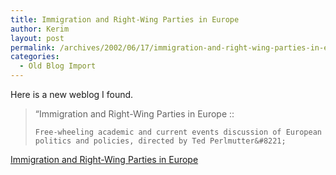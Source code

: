 ```yaml
---
title: Immigration and Right-Wing Parties in Europe
author: Kerim
layout: post
permalink: /archives/2002/06/17/immigration-and-right-wing-parties-in-europe/
categories:
  - Old Blog Import
---
```

Here is a new weblog I found.


>   &#8220;Immigration and Right-Wing Parties in Europe :: 
>   
>   
>     Free-wheeling academic and current events discussion of European politics and policies, directed by Ted Perlmutter&#8221;
>   


<a href="http://tedweb.blogspot.com/" onclick="_gaq.push(['_trackEvent', 'outbound-article', 'http://tedweb.blogspot.com/', 'Immigration and Right-Wing Parties in Europe']);" >Immigration and Right-Wing Parties in Europe</a>

